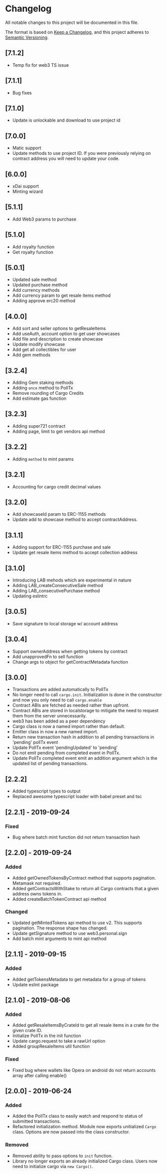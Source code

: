 # Changelog

All notable changes to this project will be documented in this file.

The format is based on [Keep a Changelog](https://keepachangelog.com/en/1.0.0/),
and this project adheres to [Semantic Versioning](https://semver.org/spec/v2.0.0.html).

## [7.1.2]

- Temp fix for web3 TS issue

## [7.1.1]

- Bug fixes

## [7.1.0]

- Update is unlockable and download to use project id

## [7.0.0]

- Matic support
- Update methods to use project ID. If you were previously relying on contract address you will need to update your code.

## [6.0.0]

- xDai support
- Minting wizard

## [5.1.1]

- Add Web3 params to purchase

## [5.1.0]

- Add royalty function
- Get royalty function

## [5.0.1]

- Updated sale method
- Updated purchase method
- Add currency methods
- Add currency param to get resale items method
- Adding approve erc20 method

## [4.0.0]

- Add sort and seller options to getResaleItems
- Add useAuth, account option to get user showcases
- Add file and description to create showcase
- Update modify showcase
- Add get all collectibles for user
- Add gem methods

## [3.2.4]

- Adding Gem staking methods
- Adding `once` method to PollTx
- Remove rounding of Cargo Credits
- Add estimate gas function

## [3.2.3]

- Adding super721 contract
- Adding page, limit to get vendors api method

## [3.2.2]

- Adding `method` to mint params

## [3.2.1]

- Accounting for cargo credit decimal values

## [3.2.0]

- Add showcaseId param to ERC-1155 methods
- Update add to showcase method to accept contractAddress.

## [3.1.1]

- Adding support for ERC-1155 purchase and sale
- Update get resale items method to accept collection address

## [3.1.0]

- Introducing LAB mehods which are experimental in nature
- Adding LAB_createConsecutiveSale method
- Adding LAB_consecutivePurchase method
- Updating eslintrc

## [3.0.5]

- Save signature to local storage w/ account address

## [3.0.4]

- Support ownerAddress when getting tokens by contract
- Add unapprovedFn to sell function
- Change args to object for getContractMetadata function

## [3.0.0]

- Transactions are added automatically to PollTx
- No longer need to call `cargo.init`. Initialization is done in the constructor and now you only need to call `cargo.enable`
- Contract ABIs are fetched as needed rather than upfront.
- Contract ABIs are stored in localstorage to mitigate the need to request them from the server unnecessarily.
- web3 has been added as a peer dependency
- Cargo class is now a named import rather than default.
- Emitter class in now a new named import.
- Return new transaction hash in addition to all pending transactions in 'pending' pollTx event
- Update PollTx event 'pendingUpdated' to 'pending'
- Do not emit pending from completed event in PollTx.
- Update PollTx completed event emit an addition argument which is the updated list of pending transactions.

## [2.2.2]

- Added typescript types to output
- Replaced awesome typescript loader with babel preset and tsc

## [2.2.1] - 2019-09-24

### Fixed

- Bug where batch mint function did not return transaction hash

## [2.2.0] - 2019-09-24

### Added

- Added getOwnedTokensByContract method that supports pagination. Metamask not required.
- Added getContractsWithStake to return all Cargo contracts that a given address owns tokens in.
- Added createBatchTokenContract api method

### Changed

- Updated getMintedTokens api method to use v2. This supports pagination. The response shape has changed.
- Update getSignature method to use web3.personal.sign
- Add batch mint arguments to mint api method

## [2.1.1] - 2019-09-15

### Added

- Added getTokensMetadata to get metadata for a group of tokens
- Update eslint package

## [2.1.0] - 2019-08-06

### Added

- Added getResaleItemsByCrateId to get all resale items in a crate for the given crate ID.
- Initialize PollTx in the init function
- Update cargo.request to take a rawUrl option
- Added groupResaleItems util function

### Fixed

- Fixed bug where wallets like Opera on android do not return accounts array after calling enable()

## [2.0.0] - 2019-06-24

### Added

- Added the PollTx class to easily watch and respond to status of submitted transactions.
- Refactored initialization method. Module now exports unitialized `Cargo` class. Options are now passed into the class constructor.

### Removed

- Removed ability to pass options to `init` function.
- Library no longer exports an already initialized Cargo class. Users now need to initialize cargo via `new Cargo()`.

